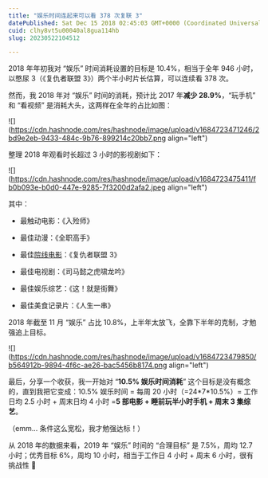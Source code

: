 ```yaml
---
title: "娱乐时间连起来可以看 378 次复联 3"
datePublished: Sat Dec 15 2018 02:45:03 GMT+0000 (Coordinated Universal Time)
cuid: clhy8vt5u00040al8gua114hb
slug: 20230522104512

---
```


2018 年年初我对 “娱乐” 时间消耗设置的目标是 10.4%，相当于全年 946 小时，以憋尿 3（《复仇者联盟 3》）两个半小时片长估算，可以连续看 378 次。

然而，我 2018 年对 “娱乐” 时间的消耗，预计比 2017 年**减少 28.9%**，“玩手机” 和 “看视频” 是消耗大头，这两样在全年的占比如图：

![](https://cdn.hashnode.com/res/hashnode/image/upload/v1684723471246/2bd9e2eb-9433-484c-9b76-899214c20bb7.png align="left")

整理 2018 年观看时长超过 3 小时的影视剧如下：

![](https://cdn.hashnode.com/res/hashnode/image/upload/v1684723475411/fb0b093e-b0d0-447e-9285-7f3200d2afa2.jpeg align="left")

其中：

* 最触动电影：《入殓师》
    
* 最佳动漫：《全职高手》
    
* 最佳[院线电影](http://mp.weixin.qq.com/s?__biz=MzI3MzU5MDA1OQ==&mid=2247484588&idx=1&sn=f58a39c0d4619dec70be0d737ecba00d&chksm=eb21b6e8dc563ffefc783475a90ca9921af13aea4e27dfccb69d6976d5341fc0fd4ea9c57180&scene=21#wechat_redirect)：《复仇者联盟 3》
    
* 最佳电视剧：《司马懿之虎啸龙吟》
    
* 最佳娱乐综艺：《这！就是街舞》
    
* 最佳美食记录片：《人生一串》
    

2018 年截至 11 月 “娱乐” 占比 10.8%，上半年太放飞，全靠下半年的克制，才勉强追上目标。

![](https://cdn.hashnode.com/res/hashnode/image/upload/v1684723479850/b564912b-9894-4f6c-ae26-bac5456b8174.png align="left")

最后，分享一个收获，我一开始对 “**10.5% 娱乐时间消耗**” 这个目标是没有概念的，直到我把它变成：10.5% 娱乐时间 = 每周 20 小时（=24\*7\*10.5%）= 工作日均 2.5 小时 + 周末日均 4 小时 =**5 部电影 + 睡前玩半小时手机 + 周末 3 集综艺**。

（emm... 条件这么宽松，我才勉强达标！）

从 2018 年的数据来看，2019 年 “娱乐” 时间的 “合理目标” 是 7.5%，周均 12.7 小时；优秀目标 6%，周均 10 小时，相当于工作日 4 小时 + 周末 6 小时，很有挑战性 🤪